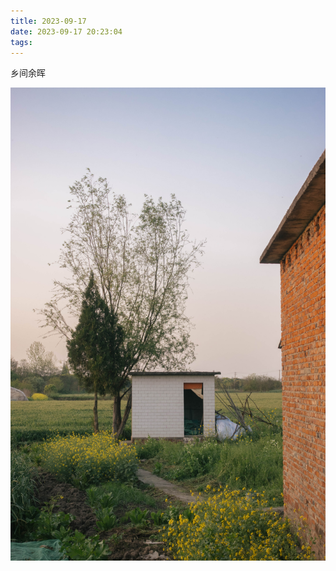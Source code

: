 ```yaml
---
title: 2023-09-17
date: 2023-09-17 20:23:04
tags: 
---
```


<p>乡间余晖</p>



![](/assets/images/2023/09/710fc1baef2ab1597733125dfc4d9c3b.jpg)
